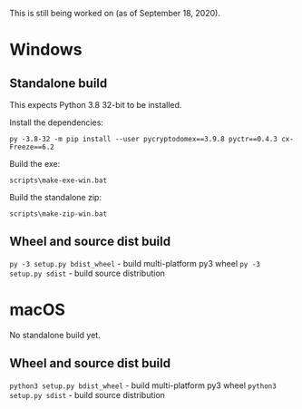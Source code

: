 This is still being worked on (as of September 18, 2020).

# Windows

## Standalone build
This expects Python 3.8 32-bit to be installed.

Install the dependencies:
```batch
py -3.8-32 -m pip install --user pycryptodomex==3.9.8 pyctr==0.4.3 cx-Freeze==6.2
```

Build the exe:
```batch
scripts\make-exe-win.bat
```

Build the standalone zip:
```batch
scripts\make-zip-win.bat
```

## Wheel and source dist build
`py -3 setup.py bdist_wheel` - build multi-platform py3 wheel
`py -3 setup.py sdist` - build source distribution

# macOS
No standalone build yet.

## Wheel and source dist build
`python3 setup.py bdist_wheel` - build multi-platform py3 wheel
`python3 setup.py sdist` - build source distribution
